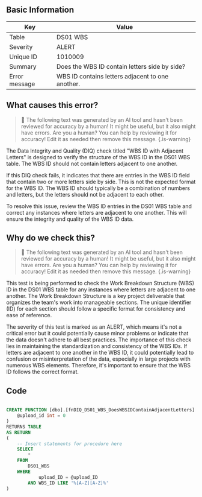 ## Basic Information
| Key         | Value          |
|-------------|----------------|
| Table       | DS01 WBS |
| Severity    | ALERT |
| Unique ID   | 1010009   |
| Summary     | Does the WBS ID contain letters side by side? |
| Error message | WBS ID contains letters adjacent to one another. |

## What causes this error?

> :robot: The following text was generated by an AI tool and hasn't been reviewed for accuracy by a human! It might be useful, but it also might have errors. Are you a human? You can help by reviewing it for accuracy! Edit it as needed then remove this message.
{.is-warning}

The Data Integrity and Quality (DIQ) check titled "WBS ID with Adjacent Letters" is designed to verify the structure of the WBS ID in the DS01 WBS table. The WBS ID should not contain letters adjacent to one another. 

If this DIQ check fails, it indicates that there are entries in the WBS ID field that contain two or more letters side by side. This is not the expected format for the WBS ID. The WBS ID should typically be a combination of numbers and letters, but the letters should not be adjacent to each other. 

To resolve this issue, review the WBS ID entries in the DS01 WBS table and correct any instances where letters are adjacent to one another. This will ensure the integrity and quality of the WBS ID data.
## Why do we check this?

> :robot: The following text was generated by an AI tool and hasn't been reviewed for accuracy by a human! It might be useful, but it also might have errors. Are you a human? You can help by reviewing it for accuracy! Edit it as needed then remove this message.
{.is-warning}

This test is being performed to check the Work Breakdown Structure (WBS) ID in the DS01 WBS table for any instances where letters are adjacent to one another. The Work Breakdown Structure is a key project deliverable that organizes the team's work into manageable sections. The unique identifier (ID) for each section should follow a specific format for consistency and ease of reference.

The severity of this test is marked as an ALERT, which means it's not a critical error but it could potentially cause minor problems or indicate that the data doesn't adhere to all best practices. The importance of this check lies in maintaining the standardization and consistency of the WBS IDs. If letters are adjacent to one another in the WBS ID, it could potentially lead to confusion or misinterpretation of the data, especially in large projects with numerous WBS elements. Therefore, it's important to ensure that the WBS ID follows the correct format.
## Code

```sql

CREATE FUNCTION [dbo].[fnDIQ_DS01_WBS_DoesWBSIDContainAdjacentLetters] (
	@upload_id int = 0
)
RETURNS TABLE
AS RETURN
(
    -- Insert statements for procedure here
	SELECT 
		* 
	FROM 
		DS01_WBS 
	WHERE 
			upload_ID = @upload_ID 
		AND WBS_ID LIKE '%[A-Z][A-Z]%'  
)
```

